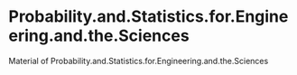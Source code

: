 # Probability.and.Statistics.for.Engineering.and.the.Sciences
Material of Probability.and.Statistics.for.Engineering.and.the.Sciences
